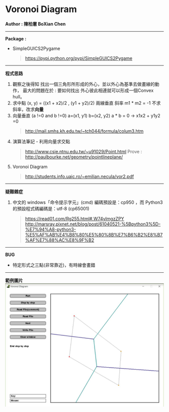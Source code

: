 # **Voronoi Diagram**
**Author : 陳柏憲 BoXian Chen**

---
**Package :**

* SimpleGUICS2Pygame
    >https://pypi.python.org/pypi/SimpleGUICS2Pygame

---
**程式思路**
1. 觀察之後得知 找出一個三角形所形成的外心，並以外心為基準去做畫線的動作， 最大的問題在於 : 要如何找出 外心彼此相連就可以形成一個Convex hull。
2. 求中點 (x, y) = ((x1 + x2)/2 , (y1 + y2)/2) 兩線垂直 斜率 m1 * m2 = -1 不求斜率，改求**向量**
3. 向量垂直 (a !=0 and b !=0) a=(x1, y1) b=(x2, y2) a * b = 0 -> x1x2 + y1y2 =0
    >http://mail.smhs.kh.edu.tw/~tch044/formula/colum3.htm
4. 演算法筆記 - 利用向量求交點
    >http://www.csie.ntnu.edu.tw/~u91029/Point.html
    >Prove : http://paulbourke.net/geometry/pointlineplane/
7. Voronoi Diagram
    >http://students.info.uaic.ro/~emilian.necula/vor2.pdf

---
**疑難雜症**
1. 中文的 windows「命令提示字元」(cmd) 編碼預設是：cp950 ，而 Python3 的預設程式碼編碼是：utf-8 (cp65001)
    >https://read01.com/Rg255.html#.W74ylmgzZPY
    >http://marsray.pixnet.net/blog/post/61040521-%5Bpython3%5D-%E7%94%A8-python3-%E5%AF%AB%E4%B8%80%E5%80%8B%E7%B6%B2%E8%B7%AF%E7%88%AC%E8%9F%B2

---
**BUG**
* 特定形式之三點(非常靠近)，有時線會畫錯

---
**範例圖片**
![image](https://github.com/abc234466/Voronoi-Diagram/blob/master/voronoi%20diagram.gif)
